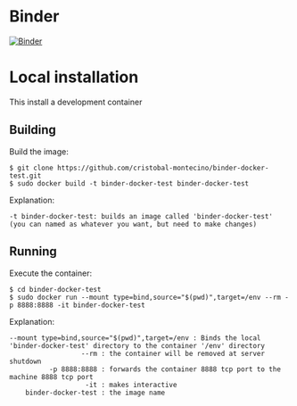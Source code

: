 # Binder

[![Binder](https://mybinder.org/badge_logo.svg)](https://mybinder.org/v2/gh/cristobal-montecino/binder-docker-test/master?urlpath=lab%2Ftree%2Fmain.ipynb)

# Local installation

This install a development container

## Building

Build the image:

```
$ git clone https://github.com/cristobal-montecino/binder-docker-test.git
$ sudo docker build -t binder-docker-test binder-docker-test
```

Explanation:

```
-t binder-docker-test: builds an image called 'binder-docker-test' (you can named as whatever you want, but need to make changes)
```

## Running

Execute the container:

```
$ cd binder-docker-test
$ sudo docker run --mount type=bind,source="$(pwd)",target=/env --rm -p 8888:8888 -it binder-docker-test
```

Explanation:

```
--mount type=bind,source="$(pwd)",target=/env : Binds the local 'binder-docker-test' directory to the container '/env' directory
                  --rm : the container will be removed at server shutdown
          -p 8888:8888 : forwards the container 8888 tcp port to the machine 8888 tcp port
                   -it : makes interactive
    binder-docker-test : the image name
```
